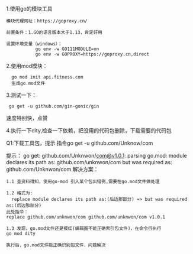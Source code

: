 1.使用go的模块工具
  ```
  模块代理网址：https://goproxy.cn/
  
  前置条件：1.GO的语言版本大于1.13，肯定好用
  
  设置环境变量（windows）： 
             go env -w GO111MODULE=on
             go env -w GOPROXY=https://goproxy.cn,direct
```
             
2.使用mod模块：
```
  go mod init api.fitness.com   
  生成go.mod文件
```

3.测试一下：
 ```
  go get -u github.com/gin-gonic/gin
 ```

速度特别快，点赞

4.执行一下dity,检查一下依赖，把没用的代码包删除，下载需要的代码包


Q1:下载工具包，提示
指令go get -u github.com/Unknow/com

提示：
go get: github.com/Unknwon/com@v1.0.1: parsing go.mod:
        module declares its path as: github.com/unknwon/com
                but was required as: github.com/Unknwon/com
  解决方案：
  ```
  1.1 查资料得知，使用go-mod 引入某个包出错例,需要在go.mod文件做处理
  
  1.2 格式为:
    replace module declares its path as:(后边那部分) => but was required as:(后边那部分)
  此处指令：
  replace github.com/unknwon/com github.com/unknwon/com v1.0.1
  
  1.3 发现，go.mod文件还是报红(编辑器不能正确索引包文件)，在命令行执行
  go mod dity
  
  执行后，go.mod文件能正确识别包文件，问题解决
  ```
  
  
